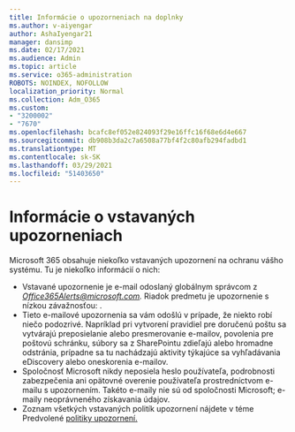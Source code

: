 ```yaml
---
title: Informácie o upozorneniach na doplnky
ms.author: v-aiyengar
author: AshaIyengar21
manager: dansimp
ms.date: 02/17/2021
ms.audience: Admin
ms.topic: article
ms.service: o365-administration
ROBOTS: NOINDEX, NOFOLLOW
localization_priority: Normal
ms.collection: Adm_O365
ms.custom:
- "3200002"
- "7670"
ms.openlocfilehash: bcafc8ef052e824093f29e16ffc16f68e6d4e667
ms.sourcegitcommit: db908b3da2c7a6508a77bf4f2c80afb294fadbd1
ms.translationtype: MT
ms.contentlocale: sk-SK
ms.lasthandoff: 03/29/2021
ms.locfileid: "51403650"
---
```

# <a name="about-built-in-alerts"></a>Informácie o vstavaných upozorneniach

Microsoft 365 obsahuje niekoľko vstavaných upozornení na ochranu vášho systému. Tu je niekoľko informácií o nich:

- Vstavané upozornenie je e-mail odoslaný globálnym správcom z *Office365Alerts@microsoft.com.* Riadok predmetu je upozornenie s nízkou závažnosťou: <name of alert policy> .
- Tieto e-mailové upozornenia sa vám odošlú v prípade, že niekto robí niečo podozrivé. Napríklad pri vytvorení pravidiel pre doručenú poštu sa vytvárajú preposielanie alebo presmerovanie e-mailov, povolenia pre poštovú schránku, súbory sa z SharePointu zdieľajú alebo hromadne odstránia, prípadne sa tu nachádzajú aktivity týkajúce sa vyhľadávania eDiscovery alebo oneskorenia e-mailov.
- Spoločnosť Microsoft nikdy neposiela heslo používateľa, podrobnosti zabezpečenia ani opätovné overenie používateľa prostredníctvom e-mailu s upozornením. Takéto e-maily nie sú od spoločnosti Microsoft; e-maily neoprávneného získavania údajov.
- Zoznam všetkých vstavaných politík upozornení nájdete v téme Predvolené [politiky upozornení.](https://go.microsoft.com/fwlink/?linkid=2103170)